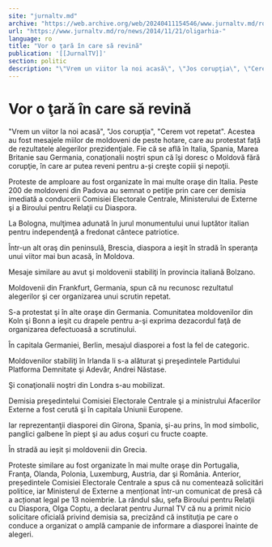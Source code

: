 ```yaml
---
site: "jurnaltv.md"
archive: "https://web.archive.org/web/20240411154546/www.jurnaltv.md/ro/news/2014/11/21/oligarhia-"
url: "https://www.jurnaltv.md/ro/news/2014/11/21/oligarhia-"
language: ro
title: "Vor o ţară în care să revină"
publication: '[[JurnalTV]]'
section: politic
description: "\"Vrem un viitor la noi acasă\", \"Jos corupţia\", \"Cerem vot repetat\". Acestea au fost mesajele miilor de moldoveni de peste hotare, care au protestat..."
---
```


# Vor o ţară în care să revină

"Vrem un viitor la noi acasă", "Jos corupţia", "Cerem vot repetat". Acestea au fost mesajele miilor de moldoveni de peste hotare, care au protestat față de rezultatele alegerilor prezidenţiale. Fie că se află în Italia, Spania, Marea Britanie sau Germania, conaţionalii noştri spun că îşi doresc o Moldovă fără corupţie, în care ar putea reveni pentru a-și creşte copiii şi nepoţii.

Proteste de amploare au fost organizate în mai multe oraşe din Italia. Peste 200 de moldoveni din Padova au semnat o petiţie prin care cer demisia imediată a conducerii Comisiei Electorale Centrale, Ministerului de Externe şi a Biroului pentru Relaţii cu Diaspora.

La Bologna, mulţimea adunată în jurul monumentului unui luptător italian pentru independenţă a fredonat cântece patriotice.

Într-un alt oraş din peninsulă, Brescia, diaspora a ieşit în stradă în speranţa unui viitor mai bun acasă, în Moldova.

Mesaje similare au avut şi moldovenii stabiliţi în provincia italiană Bolzano.

Moldovenii din Frankfurt, Germania, spun că nu recunosc rezultatul alegerilor şi cer organizarea unui scrutin repetat.

S-a protestat şi în alte oraşe din Germania. Comunitatea moldovenilor din Koln şi Bonn a ieşit cu drapele pentru a-şi exprima dezacordul faţă de organizarea defectuoasă a scrutinului.

În capitala Germaniei, Berlin, mesajul diasporei a fost la fel de categoric.

Moldovenilor stabiliţi în Irlanda li s-a alăturat şi preşedintele Partidului Platforma Demnitate şi Adevăr, Andrei Năstase.

Şi conaţionalii noştri din Londra s-au mobilizat.

Demisia preşedintelui Comisiei Electorale Centrale şi a ministrului Afacerilor Externe a fost cerută şi în capitala Uniunii Europene.

Iar reprezentanţii diasporei din Girona, Spania, şi-au prins, în mod simbolic, panglici galbene în piept şi au adus coşuri cu fructe coapte.

În stradă au ieșit și moldovenii din Grecia.

Proteste similare au fost organizate în mai multe oraşe din Portugalia, Franţa, Olanda, Polonia, Luxemburg, Austria, dar şi România. Anterior, președintele Comisiei Electorale Centrale a spus că nu comentează solicitări politice, iar Ministerul de Externe a menționat într-un comunicat de presă că a acționat legal pe 13 noiembrie. La rândul său, şefa Biroului pentru Relaţii cu Diaspora, Olga Coptu, a declarat pentru Jurnal TV că nu a primit nicio solicitare oficială privind demisia sa, precizând că instituţia pe care o conduce a organizat o amplă campanie de informare a diasporei înainte de alegeri.